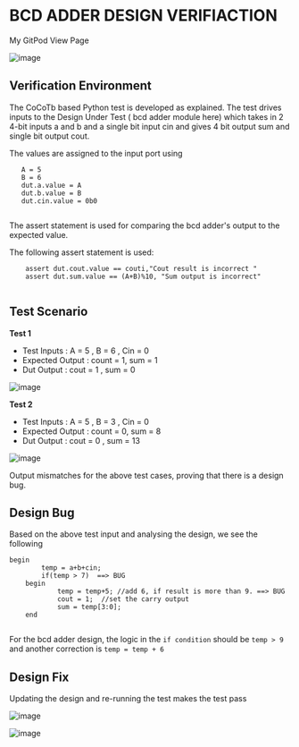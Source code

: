 # BCD ADDER DESIGN VERIFIACTION

My GitPod View Page

![image](https://user-images.githubusercontent.com/90963965/182028335-d573b3a8-6484-421c-8c0a-38affacdf35e.png)

## Verification Environment

The CoCoTb based Python test is developed as explained. The test drives inputs to the Design Under Test ( bcd adder module here) which takes in 2 4-bit inputs a and b and a single bit input cin and gives 4 bit output sum and single bit output cout.

The values are assigned to the input port using 

```
   A = 5
   B = 6
   dut.a.value = A
   dut.b.value = B
   dut.cin.value = 0b0
        
```
The assert statement is used for comparing the bcd adder's output to the expected value.

The following assert statement is used:

```
    assert dut.cout.value == couti,"Cout result is incorrect "
    assert dut.sum.value == (A+B)%10, "Sum output is incorrect"
        
```
## Test Scenario
   **Test 1**
- Test Inputs : A = 5 , B = 6 , Cin = 0
- Expected Output : count = 1, sum = 1
- Dut Output : cout = 1 , sum = 0

![image](https://user-images.githubusercontent.com/90963965/182121634-1b2a8293-1c17-4e9f-9685-4ac7cd2b9262.png)

   **Test 2**
 - Test Inputs : A = 5 , B = 3 , Cin = 0
- Expected Output : count = 0, sum = 8
- Dut Output : cout = 0 , sum = 13  
   
![image](https://user-images.githubusercontent.com/90963965/182122025-44ba3b2c-5492-4d8b-af90-fbb5b601ab6e.png)

Output mismatches for the above test cases, proving that there is a design bug.

## Design Bug

Based on the above test input and analysing the design, we see the following

```
begin
        temp = a+b+cin; 
        if(temp > 7)  ==> BUG    
	begin
            temp = temp+5; //add 6, if result is more than 9. ==> BUG
            cout = 1;  //set the carry output
            sum = temp[3:0];   
   	end
    
 ```
For the bcd adder design, the logic in the `if condition` should be `temp > 9` and another correction is `temp = temp + 6` 

## Design Fix

Updating the design and re-running the test makes the test pass

![image](https://user-images.githubusercontent.com/90963965/182123581-62a6a0e6-089d-4bea-8f50-dd9bc4d1a6cd.png)


![image](https://user-images.githubusercontent.com/90963965/182123495-aba0ba80-e67d-48ac-9a69-cbb0bd365ead.png)


